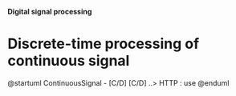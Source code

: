 **Digital signal processing**

# Discrete-time processing of continuous signal


@startuml
ContinuousSignal - [C/D]
[C/D] ..> HTTP : use
@enduml